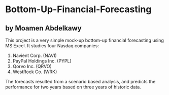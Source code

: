# Bottom-Up-Financial-Forecasting
## by Moamen Abdelkawy

This project is a very simple mock-up bottom-up financial forecasting using MS Excel. It studies four Nasdaq companies: 
1. Navient Corp. (NAVI)
2. PayPal Holdings Inc. (PYPL)
3. Qorvo Inc. (QRVO)
4. WestRock Co. (WRK)

The forecasts resulted from a scenario based analysis, and predicts the performance for two years based on three years of historic data.
